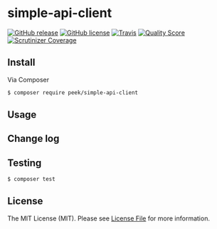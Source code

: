 # simple-api-client
[![GitHub release][ico-release]][link-release]
[![GitHub license][ico-license]][link-license]
[![Travis][ico-testing]][link-testing]
[![Quality Score][ico-code-quality]][link-code-quality]
[![Scrutinizer Coverage][ico-code-coverage]][link-code-coverage]

## Install

Via Composer

``` bash
$ composer require peek/simple-api-client
```

## Usage


## Change log


## Testing

``` bash
$ composer test
```

## License

The MIT License (MIT). Please see [License File](LICENSE) for more information.

[ico-release]: https://img.shields.io/github/release/PascalKleindienst/simple-api-client.svg?style=flat-square
[ico-license]: https://img.shields.io/github/license/PascalKleindienst/simple-api-client.svg?style=flat-square
[ico-code-quality]: https://img.shields.io/scrutinizer/g/PascalKleindienst/simple-api-client.svg?style=flat-square
[ico-code-coverage]: https://img.shields.io/scrutinizer/coverage/g/PascalKleindienst/simple-api-client.svg?maxAge=2592000?style=flat-square
[ico-testing]: https://img.shields.io/travis/PascalKleindienst/simple-api-client.svg?maxAge=2592000?style=flat-square

[link-release]: https://github.com/PascalKleindienst/simple-api-client/releases
[link-license]: https://github.com/PascalKleindienst/simple-api-client/blob/master/LICENSE
[link-code-quality]: https://scrutinizer-ci.com/g/PascalKleindienst/simple-api-client/?branch=master
[link-code-coverage]: https://scrutinizer-ci.com/g/PascalKleindienst/simple-api-client/?branch=master
[link-testing]: https://travis-ci.org/PascalKleindienst/simple-api-client